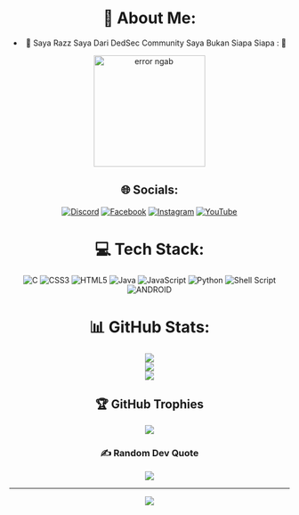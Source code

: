 <div align=center>
  
# 💫 About Me:
- 🤡 Saya Razz Saya Dari DedSec Community Saya Bukan Siapa Siapa : 🤡

<img src="https://cdn.discordapp.com/attachments/1040922488051347489/1081798823887769631/20221102_162841.jpg" height="200" width="200" title="dedsec" alt="error ngab" tex />


## 🌐 Socials:
[![Discord](https://img.shields.io/badge/Discord-%237289DA.svg?logo=discord&logoColor=white)](https://discord.gg/discord.com/dedsec) [![Facebook](https://img.shields.io/badge/Facebook-%231877F2.svg?logo=Facebook&logoColor=white)](https://facebook.com/Razz_Zakaria) [![Instagram](https://img.shields.io/badge/Instagram-%23E4405F.svg?logo=Instagram&logoColor=white)](https://instagram.com/raz.zakaria.50) [![YouTube](https://img.shields.io/badge/YouTube-%23FF0000.svg?logo=YouTube&logoColor=white)](https://youtube.com/@Razzakaria231) 

# 💻 Tech Stack:
![C](https://img.shields.io/badge/c-%2300599C.svg?style=flat&logo=c&logoColor=white) ![CSS3](https://img.shields.io/badge/css3-%231572B6.svg?style=flat&logo=css3&logoColor=white) ![HTML5](https://img.shields.io/badge/html5-%23E34F26.svg?style=flat&logo=html5&logoColor=white) ![Java](https://img.shields.io/badge/java-%23ED8B00.svg?style=flat&logo=java&logoColor=white) ![JavaScript](https://img.shields.io/badge/javascript-%23323330.svg?style=flat&logo=javascript&logoColor=%23F7DF1E) ![Python](https://img.shields.io/badge/python-3670A0?style=flat&logo=python&logoColor=ffdd54) ![Shell Script](https://img.shields.io/badge/shell_script-%23121011.svg?style=flat&logo=gnu-bash&logoColor=white) ![ANDROID](https://img.shields.io/badge/android-%2320232a.svg?style=flat&logo=android&logoColor=%a4c639)

# 📊 GitHub Stats:
![](https://github-readme-stats.vercel.app/api?username=Razzdedsecc&theme=tokyonight&hide_border=false&include_all_commits=true&count_private=true)<br/>
![](https://github-readme-streak-stats.herokuapp.com/?user=Razzdedsecc&theme=tokyonight&hide_border=false)<br/>
![](https://github-readme-stats.vercel.app/api/top-langs/?username=Razzdedsecc&theme=tokyonight&hide_border=false&include_all_commits=true&count_private=true&layout=compact)

## 🏆 GitHub Trophies
![](https://github-profile-trophy.vercel.app/?username=Razzdedsecc&theme=radical&no-frame=false&no-bg=false&margin-w=4)

### ✍️ Random Dev Quote
![](https://quotes-github-readme.vercel.app/api?type=horizontal&theme=merko)

---
[![](https://visitcount.itsvg.in/api?id=Razzdedsecc&icon=0&color=1)](https://visitcount.itsvg.in)

<!-- Proudly created with GPRM ( https://gprm.itsvg.in ) -->
